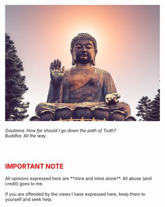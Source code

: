 <p align="center"> <img width="600" src="buddha.jpeg" alt="buddha"> </p>

###### *Gautama: How far should I go down the path of Truth? <br> Buddha: All the way.*

<br>

<h2 style="color:red"> IMPORTANT NOTE </h2> 
All opinions expressed here are **mine and mine alone**. All abuse (and credit) goes to me.
<br> 
<br> 
If you are offended by the views I have expressed here, keep them to yourself and seek help.

<br>
<br>
